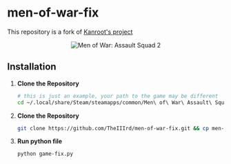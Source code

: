 # men-of-war-fix

This repository is a fork of [Kanroot's project](https://github.com/kanroot/men_of_war_assault_squad_2_linux)

<p align="center">
  <img alt="Men of War: Assault Squad 2" src="https://github.com/user-attachments/assets/4d463bf9-223d-4324-94f9-8cf833fea187"/>
</p>

## Installation

1. **Clone the Repository**

    ```bash
    # this is just an example, your path to the game may be different
    cd ~/.local/share/Steam/steamapps/common/Men\ of\ War\ Assault\ Squad\ 2/
    ```

2. **Clone the Repository**

    ```bash
    git clone https://github.com/TheIIIrd/men-of-war-fix.git && cp men-of-war-fix/src/game-fix.py .
    ```

3. **Run python file**

   ```bash
   python game-fix.py
   ```
